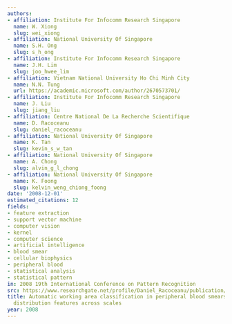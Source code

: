 ```yaml
---
authors:
- affiliation: Institute For Infocomm Research Singapore
  name: W. Xiong
  slug: wei_xiong
- affiliation: National University Of Singapore
  name: S.H. Ong
  slug: s_h_ong
- affiliation: Institute For Infocomm Research Singapore
  name: J.H. Lim
  slug: joo_hwee_lim
- affiliation: Vietnam National University Ho Chi Minh City
  name: N.N. Tung
  url: https://academic.microsoft.com/author/2670573701/
- affiliation: Institute For Infocomm Research Singapore
  name: J. Liu
  slug: jiang_liu
- affiliation: Centre National De La Recherche Scientifique
  name: D. Racoceanu
  slug: daniel_racoceanu
- affiliation: National University Of Singapore
  name: K. Tan
  slug: kevin_s_w_tan
- affiliation: National University Of Singapore
  name: A. Chong
  slug: alvin_g_l_chong
- affiliation: National University Of Singapore
  name: K. Foong
  slug: kelvin_weng_chiong_foong
date: '2008-12-01'
estimated_citations: 12
fields:
- feature extraction
- support vector machine
- computer vision
- kernel
- computer science
- artificial intelligence
- blood smear
- cellular biophysics
- peripheral blood
- statistical analysis
- statistical pattern
in: 2008 19th International Conference on Pattern Recognition
src: https://www.researchgate.net/profile/Daniel_Racoceanu/publication/220931668_Automatic_Working_Area_Classification_in_Peripheral_Blood_Smears_Using_Spatial_Distribution_Features_Across_Scales/links/0fcfd508e88a7dbdf3000000.pdf
title: Automatic working area classification in peripheral blood smears using spatial
  distribution features across scales
year: 2008
---
```

